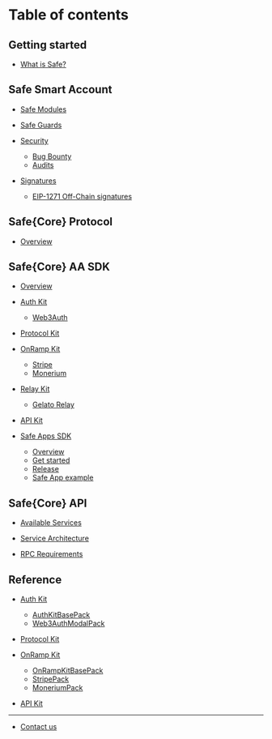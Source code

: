 # Table of contents

<!---
* [Built on Safe](other/built-on-safe.md)
* [Tools, Frameworks, and Extensions](other/other-tools.md)
* [Introduction](other/README.md)
* [Things you can do with Safe](other/things-you-can-do-with-safe.md)
* [What is a Smart Account?](other/what-is-a-smart-account.md)
* [Workshops](other/workshops.md)
--->

## Getting started

* [What is Safe?](README.md)

## Safe Smart Account

<!---
* [Overview](safe-smart-account/README.md)
--->

* [Safe Modules](safe-smart-account/modules.md)

* [Safe Guards](safe-smart-account/guards.md)

* [Security](safe-smart-account/security/README.md)
  * [Bug Bounty](safe-smart-account/security/bug-bounty-program.md)
  * [Audits](safe-smart-account/security/security-audits.md)

* [Signatures](safe-smart-account/signatures/README.md)
  * [EIP-1271 Off-Chain signatures](safe-smart-account/signatures/eip-1271.md)

## Safe{Core} Protocol

* [Overview](safe-core-protocol/README.md)

## Safe{Core} AA SDK

* [Overview](safe-core-sdk/README.md)

* [Auth Kit](safe-core-sdk/auth-kit/README.md)
  * [Web3Auth](safe-core-sdk/auth-kit/web3auth.md)

* [Protocol Kit](safe-core-sdk/protocol-kit/README.md)

* [OnRamp Kit](safe-core-sdk/onramp-kit/README.md)
  * [Stripe](safe-core-sdk/onramp-kit/stripe.md)
  * [Monerium](safe-core-sdk/onramp-kit/monerium.md)

* [Relay Kit](safe-core-sdk/relay-kit/README.md)
  * [Gelato Relay](safe-core-sdk/relay-kit/gelato.md)

* [API Kit](safe-core-sdk/api-kit/README.md)

* [Safe Apps SDK](safe-core-sdk/safe-apps/README.md)
  * [Overview](safe-core-sdk/safe-apps/overview.md)
  * [Get started](safe-core-sdk/safe-apps/get-started.md)
  * [Release](safe-core-sdk/safe-apps/release.md)
  * [Safe App example](safe-core-sdk/safe-apps/example-safe-app.md)

## Safe{Core} API

* [Available Services](safe-core-api/available-services.md)

* [Service Architecture](safe-core-api/service-architecture.md)

* [RPC Requirements](safe-core-api/rpc-requirements.md)

## Reference

* [Auth Kit](reference/safe-core-sdk/auth-kit/README.md)
  * [AuthKitBasePack](reference/safe-core-sdk/auth-kit/AuthKitBasePack.md)
  * [Web3AuthModalPack](reference/safe-core-sdk/auth-kit/Web3AuthModalPack.md)

* [Protocol Kit](reference/safe-core-sdk/protocol-kit/README.md)

* [OnRamp Kit](reference/safe-core-sdk/onramp-kit/README.md)
  * [OnRampKitBasePack](reference/safe-core-sdk/onramp-kit/OnRampKitBasePack.md)
  * [StripePack](reference/safe-core-sdk/onramp-kit/StripePack.md)      
  * [MoneriumPack](reference/safe-core-sdk/onramp-kit/MoneriumPack.md)
<!---
* [Relay Kit](reference/safe-core-sdk/relay-kit/README.md)
--->
* [API Kit](reference/safe-core-sdk/api-kit/README.md)

***

* [Contact us](contact-us.md)
